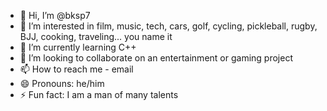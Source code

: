 - 👋 Hi, I’m @bksp7
- 👀 I’m interested in film, music, tech, cars, golf, cycling, pickleball, rugby, BJJ, cooking, traveling... you name it
- 🌱 I’m currently learning C++
- 💞️ I’m looking to collaborate on an entertainment or gaming project
- 📫 How to reach me - email
- 😄 Pronouns: he/him
- ⚡ Fun fact: I am a man of many talents

<!---
bksp7/bksp7 is a ✨ special ✨ repository because its `README.md` (this file) appears on your GitHub profile.
You can click the Preview link to take a look at your changes.
--->
